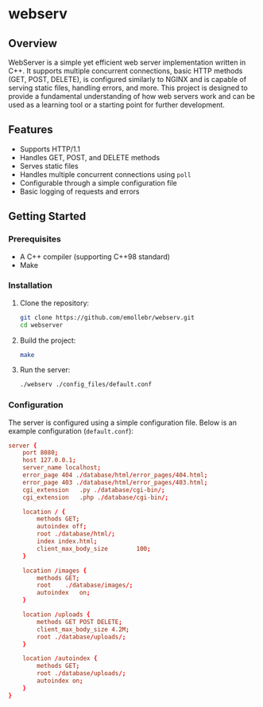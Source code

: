 # webserv

## Overview

WebServer is a simple yet efficient web server implementation written in C++. It supports multiple concurrent connections, basic HTTP methods (GET, POST, DELETE), is configured similarly to NGINX and is capable of serving static files, handling errors, and more. This project is designed to provide a fundamental understanding of how web servers work and can be used as a learning tool or a starting point for further development.

## Features

- Supports HTTP/1.1
- Handles GET, POST, and DELETE methods
- Serves static files
- Handles multiple concurrent connections using `poll`
- Configurable through a simple configuration file
- Basic logging of requests and errors

## Getting Started

### Prerequisites

- A C++ compiler (supporting C++98 standard)
- Make

### Installation

1. Clone the repository:

    ```bash
    git clone https://github.com/emollebr/webserv.git
    cd webserver
    ```

2. Build the project:

    ```bash
    make
    ```

3. Run the server:

    ```bash
    ./webserv ./config_files/default.conf
    ```

### Configuration

The server is configured using a simple configuration file. Below is an example configuration (`default.conf`):

```conf
server {
	port 8080;
	host 127.0.0.1;
	server_name localhost;
	error_page 404 ./database/html/error_pages/404.html;
	error_page 403 ./database/html/error_pages/403.html;
	cgi_extension	.py ./database/cgi-bin/;
	cgi_extension	.php ./database/cgi-bin/;

	location / {
		methods GET;
		autoindex off;
		root ./database/html/;
		index index.html;
		client_max_body_size		100;
	}

	location /images {
		methods	GET;
		root	./database/images/;
		autoindex	on;
	}

	location /uploads {
		methods GET POST DELETE;
		client_max_body_size 4.2M;
		root ./database/uploads/;
	}

	location /autoindex {
		methods GET;
		root ./database/uploads/;
		autoindex on;
	}
}
